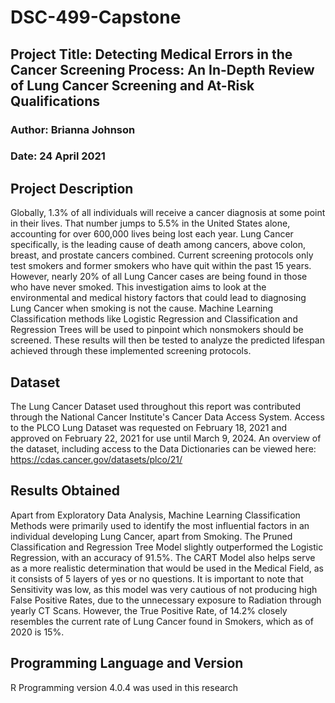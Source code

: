 # DSC-499-Capstone
## Project Title: Detecting Medical Errors in the Cancer Screening Process: An In-Depth Review of Lung Cancer Screening and At-Risk Qualifications
### Author: Brianna Johnson
### Date: 24 April 2021

## Project Description
Globally, 1.3% of all individuals will receive a cancer diagnosis at some point in their lives. That number jumps to 5.5% in the United States alone, accounting for over 600,000 lives being lost each year. Lung Cancer specifically, is the leading cause of death among cancers, above colon, breast, and prostate cancers combined. Current screening protocols only test smokers and former smokers who have quit within the past 15 years. However, nearly 20% of all Lung Cancer cases are being found in those who have never smoked. This investigation aims to look at the environmental and medical history factors that could lead to diagnosing Lung Cancer when smoking is not the cause. Machine Learning Classification methods like Logistic Regression and Classification and Regression Trees will be used to pinpoint which nonsmokers should be screened. These results will then be tested to analyze the predicted lifespan achieved through these implemented screening protocols. 

## Dataset
The Lung Cancer Dataset used throughout this report was contributed through the National Cancer Institute's Cancer Data Access System. Access to the PLCO Lung Dataset was requested on February 18, 2021 and approved on February 22, 2021 for use until March 9, 2024. An overview of the dataset, including access to the Data Dictionaries can be viewed here: https://cdas.cancer.gov/datasets/plco/21/

## Results Obtained
Apart from Exploratory Data Analysis, Machine Learning Classification Methods were primarily used to identify the most influential factors in an individual developing Lung Cancer, apart from Smoking. The Pruned Classification and Regression Tree Model slightly outperformed the Logistic Regression, with an accuracy of 91.5%. The CART Model also helps serve as a more realistic determination that would be used in the Medical Field, as it consists of 5 layers of yes or no questions. It is important to note that Sensitivity was low, as this model was very cautious of not producing high False Positive Rates, due to the unnecessary exposure to Radiation through yearly CT Scans. However, the True Positive Rate, of 14.2% closely resembles the current rate of Lung Cancer found in Smokers, which as of 2020 is 15%.

## Programming Language and Version
R Programming version 4.0.4 was used in this research
